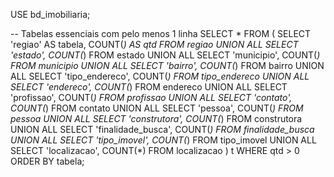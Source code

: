 USE bd_imobiliaria;

-- Tabelas essenciais com pelo menos 1 linha
SELECT *
FROM (
  SELECT 'regiao'            AS tabela, COUNT(*) AS qtd FROM regiao
  UNION ALL SELECT 'estado',                    COUNT(*)        FROM estado
  UNION ALL SELECT 'municipio',                 COUNT(*)        FROM municipio
  UNION ALL SELECT 'bairro',                    COUNT(*)        FROM bairro
  UNION ALL SELECT 'tipo_endereco',             COUNT(*)        FROM tipo_endereco
  UNION ALL SELECT 'endereco',                  COUNT(*)        FROM endereco
  UNION ALL SELECT 'profissao',                 COUNT(*)        FROM profissao
  UNION ALL SELECT 'contato',                   COUNT(*)        FROM contato
  UNION ALL SELECT 'pessoa',                    COUNT(*)        FROM pessoa
  UNION ALL SELECT 'construtora',               COUNT(*)        FROM construtora
  UNION ALL SELECT 'finalidade_busca',          COUNT(*)        FROM finalidade_busca
  UNION ALL SELECT 'tipo_imovel',               COUNT(*)        FROM tipo_imovel
  UNION ALL SELECT 'localizacao',               COUNT(*)        FROM localizacao
) t
WHERE qtd > 0
ORDER BY tabela;

